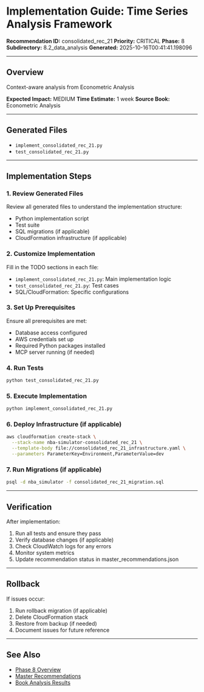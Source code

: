 # Implementation Guide: Time Series Analysis Framework

**Recommendation ID:** consolidated_rec_21
**Priority:** CRITICAL
**Phase:** 8
**Subdirectory:** 8.2_data_analysis
**Generated:** 2025-10-16T00:41:41.198096

---

## Overview

Context-aware analysis from Econometric Analysis

**Expected Impact:** MEDIUM
**Time Estimate:** 1 week
**Source Book:** Econometric Analysis

---

## Generated Files

- `implement_consolidated_rec_21.py`
- `test_consolidated_rec_21.py`

---

## Implementation Steps

### 1. Review Generated Files

Review all generated files to understand the implementation structure:
- Python implementation script
- Test suite
- SQL migrations (if applicable)
- CloudFormation infrastructure (if applicable)

### 2. Customize Implementation

Fill in the TODO sections in each file:
- `implement_consolidated_rec_21.py`: Main implementation logic
- `test_consolidated_rec_21.py`: Test cases
- SQL/CloudFormation: Specific configurations

### 3. Set Up Prerequisites

Ensure all prerequisites are met:
- Database access configured
- AWS credentials set up
- Required Python packages installed
- MCP server running (if needed)

### 4. Run Tests

```bash
python test_consolidated_rec_21.py
```

### 5. Execute Implementation

```bash
python implement_consolidated_rec_21.py
```

### 6. Deploy Infrastructure (if applicable)

```bash
aws cloudformation create-stack \
  --stack-name nba-simulator-consolidated_rec_21 \
  --template-body file://consolidated_rec_21_infrastructure.yaml \
  --parameters ParameterKey=Environment,ParameterValue=dev
```

### 7. Run Migrations (if applicable)

```bash
psql -d nba_simulator -f consolidated_rec_21_migration.sql
```

---

## Verification

After implementation:
1. Run all tests and ensure they pass
2. Verify database changes (if applicable)
3. Check CloudWatch logs for any errors
4. Monitor system metrics
5. Update recommendation status in master_recommendations.json

---

## Rollback

If issues occur:
1. Run rollback migration (if applicable)
2. Delete CloudFormation stack
3. Restore from backup (if needed)
4. Document issues for future reference

---

## See Also

- [Phase 8 Overview](/Users/ryanranft/nba-simulator-aws/docs/phases/phase_8/)
- [Master Recommendations](/Users/ryanranft/nba-mcp-synthesis/analysis_results/master_recommendations.json)
- [Book Analysis Results](/Users/ryanranft/nba-mcp-synthesis/analysis_results/)
